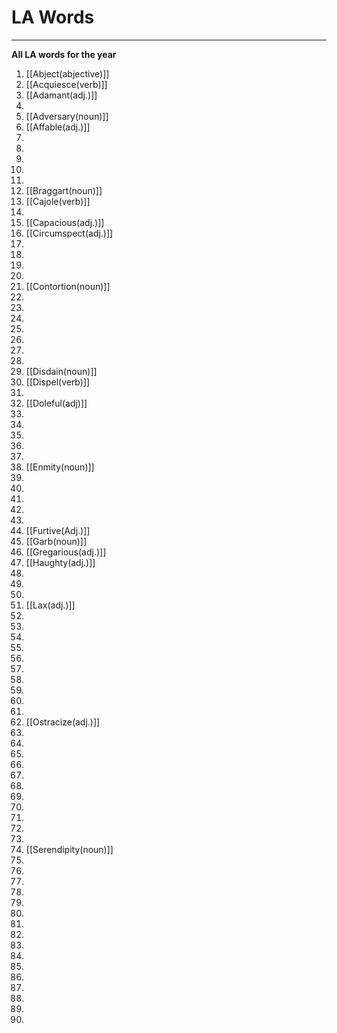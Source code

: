 # LA Words
---

**All LA words for the year**

1. [[Abject(abjective)]]
2. [[Acquiesce(verb)]]
3. [[Adamant(adj.)]]
4. 
5. [[Adversary(noun)]]
6. [[Affable(adj.)]]
7. 
8. 
9. 
10. 
11. 
12. [[Braggart(noun)]]
13. [[Cajole(verb)]]
14. 
15. [[Capacious(adj.)]]
16. [[Circumspect(adj.)]]
17. 
18. 
19. 
20. 
21. [[Contortion(noun)]]
22. 
23. 
24. 
25. 
26. 
27. 
28. 
29. [[Disdain(noun)]]
30. [[Dispel(verb)]]
31. 
32. [[Doleful(adj)]]
33. 
34. 
35. 
36. 
37. 
38. [[Enmity(noun)]]
39. 
40. 
41. 
42. 
43. 
44. [[Furtive(Adj.)]]
45. [[Garb(noun)]]
46. [[Gregarious(adj.)]] 
47. [[Haughty(adj.)]]
48. 
49. 
50. 
51. [[Lax(adj.)]] 
52. 
53. 
54. 
55. 
56. 
57. 
58. 
59. 
60. 
61. 
62. [[Ostracize(adj.)]]
63. 
64. 
65. 
66. 
67. 
68. 
69. 
70. 
71. 
72. 
73. 
74. [[Serendipity(noun)]]
75. 
76. 
77. 
78. 
79. 
80. 
81. 
82. 
83. 
84. 
85. 
86. 
87. 
88. 
89. 
90. 

